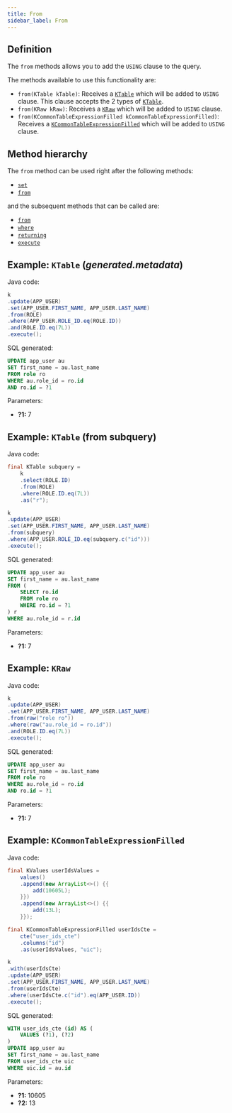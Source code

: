 ```yaml
---
title: From
sidebar_label: From
---
```


## Definition

The `from` methods allows you to add the `USING` clause to the query.

The methods available to use this functionality are:

- `from(KTable kTable)`: Receives a [`KTable`](/docs/misc/ktable) which will be added to `USING` clause. This clause accepts the 2 types of [`KTable`](/docs/misc/ktable).
- `from(KRaw kRaw)`: Receives a [`KRaw`](/docs/misc/select-list-values#7-kraw) which will be added to `USING` clause.
- `from(KCommonTableExpressionFilled kCommonTableExpressionFilled)`: Receives a [`KCommonTableExpressionFilled`](/docs/misc/cte) which will be added to `USING` clause.

## Method hierarchy

The `from` method can be used right after the following methods:

- [`set`](/docs/update-statement/set/)
- [`from`](/docs/update-statement/from/)

and the subsequent methods that can be called are:

- [`from`](/docs/update-statement/from/)
- [`where`](/docs/update-statement/where/)
- [`returning`](/docs/update-statement/returning)
- [`execute`](/docs/select-statement/select/)

## Example: `KTable` (_generated.metadata_)

Java code:

```java
k
.update(APP_USER)
.set(APP_USER.FIRST_NAME, APP_USER.LAST_NAME)
.from(ROLE)
.where(APP_USER.ROLE_ID.eq(ROLE.ID))
.and(ROLE.ID.eq(7L))
.execute();
```

SQL generated:

```sql
UPDATE app_user au
SET first_name = au.last_name
FROM role ro
WHERE au.role_id = ro.id
AND ro.id = ?1
```

Parameters:

- **?1:** 7

## Example: `KTable` (from subquery)

Java code:

```java
final KTable subquery =
    k
    .select(ROLE.ID)
    .from(ROLE)
    .where(ROLE.ID.eq(7L))
    .as("r");

k
.update(APP_USER)
.set(APP_USER.FIRST_NAME, APP_USER.LAST_NAME)
.from(subquery)
.where(APP_USER.ROLE_ID.eq(subquery.c("id")))
.execute();
```

SQL generated:

```sql
UPDATE app_user au
SET first_name = au.last_name
FROM (
    SELECT ro.id
    FROM role ro
    WHERE ro.id = ?1
) r
WHERE au.role_id = r.id
```

Parameters:

- **?1:** 7

## Example: `KRaw`

Java code:

```java
k
.update(APP_USER)
.set(APP_USER.FIRST_NAME, APP_USER.LAST_NAME)
.from(raw("role ro"))
.where(raw("au.role_id = ro.id"))
.and(ROLE.ID.eq(7L))
.execute();
```

SQL generated:

```sql
UPDATE app_user au
SET first_name = au.last_name
FROM role ro
WHERE au.role_id = ro.id
AND ro.id = ?1
```

Parameters:

- **?1:** 7

## Example: `KCommonTableExpressionFilled`

Java code:

```java
final KValues userIdsValues =
    values()
    .append(new ArrayList<>() {{
        add(10605L);
    }})
    .append(new ArrayList<>() {{
        add(13L);
    }});

final KCommonTableExpressionFilled userIdsCte =
    cte("user_ids_cte")
    .columns("id")
    .as(userIdsValues, "uic");

k
.with(userIdsCte)
.update(APP_USER)
.set(APP_USER.FIRST_NAME, APP_USER.LAST_NAME)
.from(userIdsCte)
.where(userIdsCte.c("id").eq(APP_USER.ID))
.execute();
```

SQL generated:

```sql
WITH user_ids_cte (id) AS (
    VALUES (?1), (?2)
) 
UPDATE app_user au
SET first_name = au.last_name
FROM user_ids_cte uic
WHERE uic.id = au.id
```

Parameters:

- **?1:** 10605
- **?2:** 13